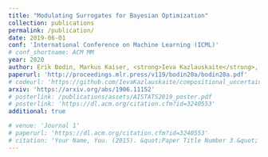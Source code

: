 ```yaml
---
title: "Modulating Surrogates for Bayesian Optimization"
collection: publications
permalink: /publication/
date: 2019-06-01
conf: 'International Conference on Machine Learning (ICML)'
# conf_shortname: ACM MM
year: 2020
author: Erik Bodin, Markus Kaiser, <strong>Ieva Kazlauskaite</strong>, Zhenwen Dai, Neill DF Campbell, Carl Henrik Ek
paperurl: 'http://proceedings.mlr.press/v119/bodin20a/bodin20a.pdf'
# codeurl: 'https://github.com/IevaKazlauskaite/compositional_uncertainty'
arxiv: 'https://arxiv.org/abs/1906.11152'
# posterlink: /publications/assets/AISTATS2019_poster.pdf
# posterlink: 'https://dl.acm.org/citation.cfm?id=3240553'
additional: true

# venue: 'Journal 1'
# paperurl: 'https://dl.acm.org/citation.cfm?id=3240553'
# citation: 'Your Name, You. (2015). &quot;Paper Title Number 3.&quot; <i>Journal 1</i>. 1(3).'
---
```

